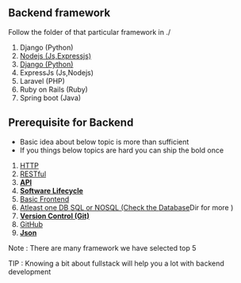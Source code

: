 
## Backend framework
Follow the folder of that particular framework in ./ 


1. Django           (Python)
2. [Nodejs           (Js,Expressjs)](https://github.com/vishaljadhav207/Roadmaps/tree/main/FullStack-Web-Development/Backend_Development/Nodejs)
1. [Django           (Python)](https://github.com/vishaljadhav207/Roadmaps/tree/main/FullStack-Web-Development/Backend_Development/Django)
2. ExpressJs        (Js,Nodejs)
3. Laravel          (PHP)
4. Ruby on Rails    (Ruby)
5. Spring boot      (Java)


## Prerequisite for Backend

- Basic idea about below topic is more than sufficient 
- If you things below topics are hard you can ship the bold once 

1. <a href="#">HTTP</a> 
2. <a href="#">RESTful</a>
3. <a href="https://developer.mozilla.org/en-US/docs/Web/API"><b>API</b></a> 
4. <a href="#"><b>Software Lifecycle</b> 
5. <a href="#">Basic Frontend </a>
6. <a href="https://www.w3schools.com/mysql/">Atleast one DB SQL or NOSQL (Check the <a href="#">Database</a>Dir for more )
7. <a href="https://www.w3schools.com/git/default.asp"><b>Version Control (Git) </b></a>
8. <a href="https://www.w3schools.com/git/default.asp">GitHub </a>
9. <a href="https://jsonplaceholder.typicode.com/"><b>Json</b></a>

Note : There are many framework we have selected top 5 

TIP : Knowing a bit about fullstack will help you a lot with backend development 
